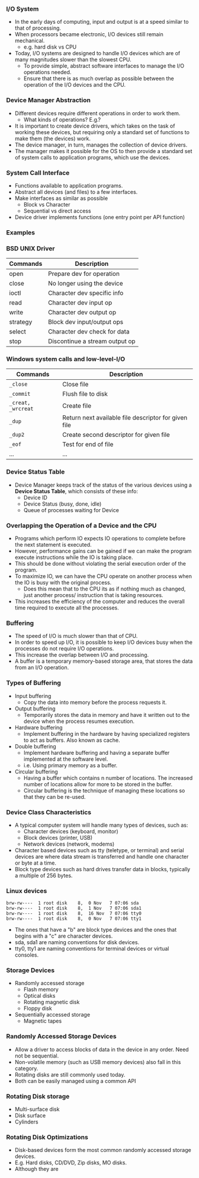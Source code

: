 ### I/O System
- In the early days of computing, input and output is at a speed similar to that of processing.
- When processors became electronic, I/O devices still remain mechanical.
	- e.g. hard disk vs CPU
- Today, I/O systems are designed to handle I/O devices which are of many magnitudes slower than  the slowest CPU.
	- To provide simple, abstract software interfaces to manage the I/O operations needed.
	- Ensure that there is as much overlap as possible between the operation of the I/O devices and the CPU.


### Device Manager Abstraction
- Different devices require different operations in order to work them.
	- What kinds of operations? E.g.?
- It is important to create device drivers, which takes on the task of working these devices, but requiring only a standard set of functions to make them (the devices) work.
- The device manager, in turn, manages the collection of device drivers.
- The manager makes it possible for the OS to then provide a standard set of system calls to application programs, which use the devices.

### System Call Interface
- Functions available to application programs.
- Abstract all devices (and files) to a few interfaces.
- Make interfaces as similar as possible 
	- Block vs Character
	- Sequential vs direct access
- Device driver implements functions (one entry point per API function)

### Examples
### BSD UNIX Driver
|Commands| Description|
|---|----|
|open| Prepare dev for operation|
|close| No longer using the device|
|ioctl| Character dev specific info|
|read| Character dev input op|
|write| Character dev output op|
|strategy| Block dev input/output ops|
|select| Character dev check for data|
|stop| Discontinue a stream output op|

### Windows system calls and low-level-I/O 
|Commands| Description|
|---|---|
|`_close`| Close file|
|`_commit`| Flush file to disk|
|`_creat, _wrcreat`| Create file|
|`_dup`| Return next available file descriptor for given file|
|`_dup2`| Create second descriptor for given file|
|`_eof`| Test for end of file|
|...|...|

### Device Status Table
- Device Manager keeps track of the status of the various devices using a **Device Status Table**, which consists of these info:
	- Device ID
	- Device Status (busy, done, idle)
	- Queue of processes waiting for Device

### Overlapping the Operation of a Device and the CPU
- Programs which perform IO expects IO operations to complete before the next statement is executed.
- However, performance gains can be gained if we can make the program execute instructions while the IO is taking place.
- This should be done without violating the serial execution order of the program.
- To maximize IO, we can have the CPU operate on another process when the IO is busy with the original process.
	- Does this mean that to the CPU its as if nothing much as changed, just another process/ instruction that is taking resources.
- This increases the efficiency of the computer and reduces the overall time required to execute all the processes.

### Buffering
- The speed of I/O is much slower than that of CPU.
- In order to speed up I/O, it is possible to keep I/O devices busy when the processes do not require I/O operations.
- This increase the overlap between I/O and processing.
- A buffer is a temporary memory-based storage area, that stores the data from an I/O operation.

### Types of Buffering
- Input buffering
	- Copy the data into memory before the process requests it.
- Output buffering
	- Temporarily stores the data in memory and have it written out to the device when the process resumes execution.
- Hardware buffering
	- Implement buffering in the hardware by having specialized registers to act as buffers. Also known as cache.
- Double buffering
	- Implement hardware buffering and having a separate buffer implemented at the software level. 
	- i.e. Using primary memory as a buffer.
- Circular buffering
	- Having a buffer which contains n number of locations. The increased number of locations allow for more to be stored in the buffer.
	- Circular buffering is the technique of managing these locations so that they can be re-used.

### Device Class Characteristics
- A typical computer system will handle many types of devices, such as:
	- Character devices (keyboard, monitor)
	- Block devices (printer, USB)
	- Network devices (network, modems)
- Character based devices such as tty (teletype, or terminal) and serial devices are where data stream is transferred and handle one character or byte at a time.
- Block type devices such as hard drives transfer data in blocks, typically a multiple of 256 bytes.

### Linux devices 
```
brw-rw----  1 root disk    8,  0 Nov   7 07:06 sda
brw-rw----  1 root disk    8,  1 Nov   7 07:06 sda1
brw-rw----  1 root disk    8,  16 Nov  7 07:06 tty0
brw-rw----  1 root disk    8,  0 Nov   7 07:06 tty1
```
- The ones that have a "b" are block type devices and the ones that begins with a "c" are character devices.
- sda, sda1 are naming conventions for disk devices.
- tty0, tty1 are naming conventions for terminal devices or virtual consoles.

### Storage Devices
- Randomly accessed storage
	- Flash memory
	- Optical disks
	- Rotating magnetic disk
	- Floppy disk
- Sequentially accessed storage
	- Magnetic tapes

### Randomly Accessed Storage Devices
- Allow a driver to access blocks of data in the device in any order. Need not be sequential.
- Non-volatile memory (such as USB memory devices) also fall in this category.
- Rotating disks are still commonly used today.
- Both can be easily managed using a common API

### Rotating Disk storage
- Multi-surface disk
- Disk surface
- Cylinders

### Rotating Disk Optimizations
- Disk-based devices form the most common randomly accessed storage devices.
- E.g. Hard disks, CD/DVD, Zip disks, MO disks. 
- Although they are 